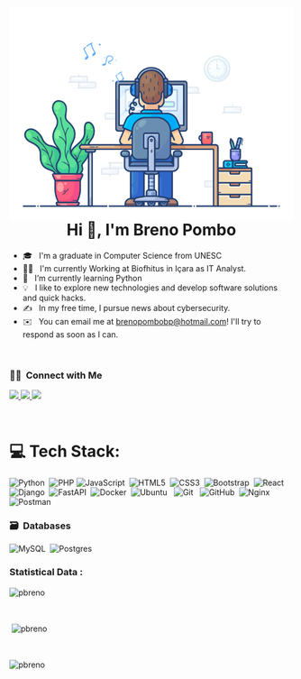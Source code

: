 
<p><img align="right" src="animation.gif" alt="pbreno" /></p>
<br>
<br>
<h1 align="center">Hi 👋, I'm Breno Pombo</h1>

- 🎓 &nbsp; I'm a graduate in Computer Science from UNESC
- 👨‍💻 &nbsp; I'm currently Working at Biofhitus in Içara as IT Analyst.
- 🌱 &nbsp; I’m currently learning Python
- 💡 &nbsp;  I like to explore new technologies and develop software solutions and quick hacks.
- ✍️ &nbsp;  In my free time, I pursue news about cybersecurity.
- ✉️ &nbsp;  You can email me at brenopombobp@hotmail.com! I'll try to respond as soon as I can.

<br>

### 🤝🏻 &nbsp;Connect with Me

<p align="left">

<a href="https://www.linkedin.com/in/brenopombo/">
  <img src="https://img.shields.io/badge/-Breno%20Pombo-0077B5?style=flat&logo=Linkedin&logoColor=white"/>
</a>
<a href="mailto:brenopombobp@outlook.com">
  <img src="https://img.shields.io/badge/Outlook-0078D4?style=flat&logo=microsoft-outlook&logoColor=white"/>
</a>
<a href="https://www.hackerrank.com/seu_usuario">
  <img src="https://img.shields.io/badge/HackerRank-2EC866?style=flat&logo=hackerrank&logoColor=white"/>
</a>
</p>

<br>

# 💻 Tech Stack:
![Python](https://img.shields.io/badge/Python-3776AB?style=for-the-badge&logo=python&logoColor=white)&nbsp;
![PHP](https://img.shields.io/badge/PHP-777BB4?style=for-the-badge&logo=php&logoColor=white)
![JavaScript](https://img.shields.io/badge/JavaScript-F7DF1E?style=for-the-badge&logo=javascript&logoColor=black)&nbsp;
![HTML5](https://img.shields.io/badge/HTML5-E34F26?style=for-the-badge&logo=html5&logoColor=white)&nbsp;
![CSS3](https://img.shields.io/badge/CSS3-1572B6?style=for-the-badge&logo=css3&logoColor=white)&nbsp;
![Bootstrap](https://img.shields.io/badge/Bootstrap-7952B3?style=for-the-badge&logo=bootstrap&logoColor=white)&nbsp;
![React](https://img.shields.io/badge/React-61DAFB?style=for-the-badge&logo=react&logoColor=black)&nbsp;
![Django](https://img.shields.io/badge/django-%23092E20.svg?style=for-the-badge&logo=django&logoColor=white)&nbsp;
![FastAPI](https://img.shields.io/badge/FastAPI-009688?style=for-the-badge&logo=fastapi&logoColor=white)&nbsp;
![Docker](https://img.shields.io/badge/Docker-2496ED?style=for-the-badge&logo=docker&logoColor=white)&nbsp;
![Ubuntu](https://img.shields.io/badge/Ubuntu-E95420?style=for-the-badge&logo=ubuntu&logoColor=white) &nbsp;
![Git](https://img.shields.io/badge/Git-F05032?style=for-the-badge&logo=git&logoColor=white) &nbsp;
![GitHub](https://img.shields.io/badge/github-%23121011.svg?style=for-the-badge&logo=github&logoColor=white)&nbsp;
![Nginx](https://img.shields.io/badge/Nginx-009639?style=for-the-badge&logo=nginx&logoColor=white)&nbsp;
![Postman](https://img.shields.io/badge/Postman-FF6C37?style=for-the-badge&logo=postman&logoColor=white)&nbsp;


### 🗃 &nbsp;Databases
![MySQL](https://img.shields.io/badge/MySQL-4479A1?style=for-the-badge&logo=mysql&logoColor=white)&nbsp;
![Postgres](https://img.shields.io/badge/postgres-%23316192.svg?style=for-the-badge&logo=postgresql&logoColor=white)&nbsp;

<h3>Statistical Data :</h3>
<p><img align="center"
    src="https://github-readme-stats.vercel.app/api/top-langs?username=pbreno&show_icons=true&locale=en&bg_color=0d1117&text_color=ffffff&layout=compact"
    alt="pbreno" 
    bg_color=#808080/></p>

<br>

<p>&nbsp;<img align="center" src="https://github-readme-stats.vercel.app/api?username=pbreno&show_icons=true&locale=en&bg_color=0d1117&text_color=ffffff&repo=convoychat"
    alt="pbreno" /></p>

<br>

<p><img align="center" src="https://github-readme-streak-stats.herokuapp.com/?user=pbreno&theme=dark&background=0d1117&date_format=M%20j%5B%2C%20Y%5D" alt="pbreno" /></p>
      

